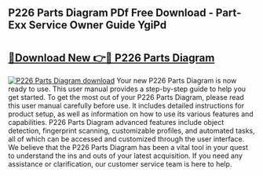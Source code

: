 ## P226 Parts Diagram PDf Free Download - Part-Exx Service Owner Guide YgiPd

# <h2><a href="http://dfnu4h.blite.top/?on=P226+Parts+Diagram">🔗Download New 👉🔴 P226 Parts Diagram</a></h2>

[![P226 Parts Diagram download](https://i.imgur.com/lujVjoI.png)](http://dfnu4h.blite.top/?on=P226+Parts+Diagram)
Your new P226 Parts Diagram is now ready to use. This user manual provides a step-by-step guide to help you get started. To get the most out of your P226 Parts Diagram, please read this user manual carefully before use. It includes detailed instructions for product setup, as well as information on how to use its various features and capabilities. P226 Parts Diagram advanced features include object detection, fingerprint scanning, customizable profiles, and automated tasks, all of which can be accessed and customized through the user interface. We believe that the P226 Parts Diagram has been a vital tool in your quest to understand the ins and outs of your latest acquisition. If you need any assistance or clarification, our customer service team is here to help.
